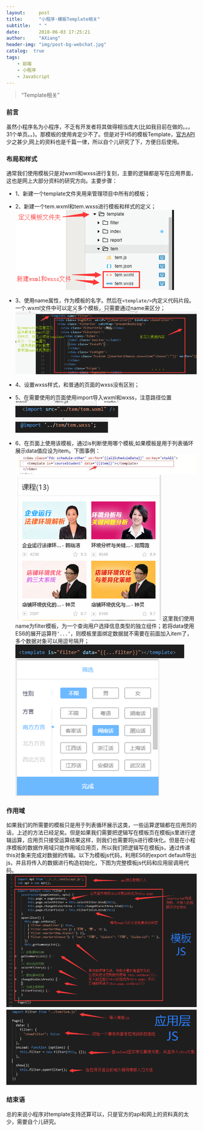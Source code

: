 ```yaml
---
layout:     post
title:      "小程序·模板Template相关"
subtitle:   " "
date:       2018-06-03 17:25:21
author:     "AXiang"
header-img: "img/post-bg-webchat.jpg"
catalog:  true
tags:
    - 前端
    - 小程序
    - JavaScript
---
```


> “Template相关”

### 前言 
虽然小程序名为小程序，不乏有开发者将其做得相当庞大(比如我目前在做的。。。31个单页。。)。那模板的使用肯定少不了。但是对于H5的模板Template，[官方API](https://developers.weixin.qq.com/miniprogram/dev/framework/view/wxml/template.html)少之甚少,网上的资料也是千篇一律，所以自个儿研究了下，方便日后使用。

### 布局和样式

通常我们使用模板只是对wxml和wxss进行复刻，主要的逻辑都是写在应用界面，这也是网上大部分资料的研究方向。主要步骤：
- 1、新建一个template文件夹用来管理项目中所有的模板； 
- 2、新建一个tem.wxml和tem.wxss进行模板和样式的定义； 
![新建实例](/img/in-post/post-xcx/xcx_1806_1.png)

- 3、使用name属性，作为模板的名字。然后在`<template/>`内定义代码片段。一个.wxml文件中可以定义多个模板，只需要通过name来区分； 
![wxml模板引用](/img/in-post/post-xcx/xcx_1806_2.png)
- 4、设置wxss样式，和普通的页面的wxss没有区别；
- 5、在需要使用的页面使用import导入wxml和wxss，注意路径位置
![导入wxml](/img/in-post/post-xcx/xcx_1806_3.png)
![导入wxss](/img/in-post/post-xcx/xcx_1806_4.png)
- 6、在页面上使用该模板，通过is判断使用哪个模板,如果模板是用于列表循环展示data值应设为item。下图事例：
![列表循环模板](/img/in-post/post-xcx/xcx_1806_5.jpg)
![列表循环模板](/img/in-post/post-xcx/xcx_1806_6.png)
这里我们使用name为filter模板，为一个查询用户选择信息类型的独立组件；若将data使用ES6的展开运算符`‘...’`，则模板里面绑定数据就不需要在前面加入item了，多个数据对象可以用逗号隔开；
![独立模板](/img/in-post/post-xcx/xcx_1806_7.png)
![独立模板](/img/in-post/post-xcx/xcx_1806_8.png)

### 作用域
如果我们的所需要的模板只是用于列表循环展示这类，一些运算逻辑都在应用页的话，上述的方法已经足矣。但是如果我们需要把逻辑写在模板页在模板js里进行逻辑运算，应用页只接受运算结果这样，则我们也需要将js进行模块化。但是在小程序模板的数据作用域只能作用域应用页，所以我们把逻辑写在模板js，通过传递this对象来完成对数据的传输。以下为模板js代码，利用ES6的export default导出js，并且将传入的数据进行构造初始化，下图为完整模板js代码和应用层调用代码。
![JS模板](/img/in-post/post-xcx/xcx_1806_9.png)
![应用层调用](/img/in-post/post-xcx/xcx_1806_10.png)

### 结束语
总的来说小程序对template支持还算可以，只是官方的api和网上的资料真的太少，需要自个儿研究。











